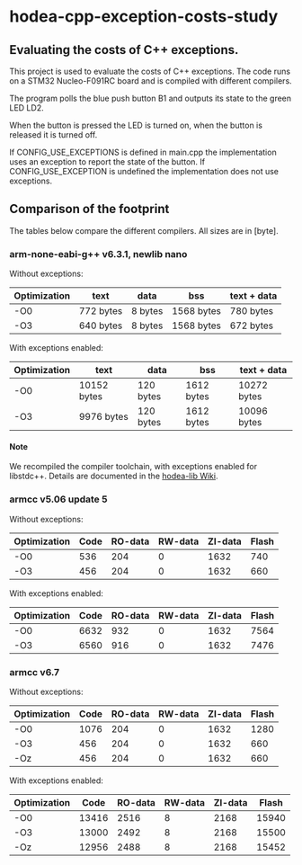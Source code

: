 # hodea-cpp-exception-costs-study

## Evaluating the costs of C++ exceptions.

This project is used to evaluate the costs of C++ exceptions. The code runs
on a STM32 Nucleo-F091RC board and is compiled with different compilers.

The program polls the blue push button B1 and outputs its state to the
green LED LD2.

When the button is pressed the LED is turned on, when the button is
released it is turned off.

If CONFIG_USE_EXCEPTIONS is defined in main.cpp the implementation uses
an exception to report the state of the button. If CONFIG_USE_EXCEPTION
is undefined the implementation does not use exceptions.

## Comparison of the footprint

The tables below compare the different compilers. All sizes are in [byte].

### arm-none-eabi-g++ v6.3.1, newlib nano

Without exceptions:

| Optimization | text      | data    | bss        | text + data |
|--------------|-----------|---------|------------|-------------|
|-O0           | 772 bytes | 8 bytes | 1568 bytes | 780 bytes   |
|-O3           | 640 bytes | 8 bytes | 1568 bytes | 672 bytes   |


With exceptions enabled:

| Optimization | text        | data      | bss        | text + data |
|--------------|-------------|-----------|------------|-------------|
|-O0           | 10152 bytes | 120 bytes | 1612 bytes | 10272 bytes |
|-O3           |  9976 bytes | 120 bytes | 1612 bytes | 10096 bytes |

#### Note

We recompiled the compiler toolchain, with exceptions enabled for
libstdc++. Details are documented in the
[hodea-lib Wiki](https://github.com/hodea/hodea-lib/wiki/GNU-Arm-Embedded-Toolchain).

### armcc v5.06 update 5

Without exceptions:

| Optimization | Code | RO-data | RW-data | ZI-data | Flash |
|--------------|------|---------|---------|---------|-------|
|-O0           | 536  | 204     | 0       | 1632    | 740   |
|-O3           | 456  | 204     | 0       | 1632    | 660   |


With exceptions enabled:

| Optimization | Code       | RO-data | RW-data | ZI-data | Flash |
|--------------|------------|---------|-------- |---------|-------|
|-O0           | 6632       | 932     | 0       | 1632    | 7564  |
|-O3           | 6560       | 916     | 0       | 1632    | 7476  |

### armcc v6.7

Without exceptions:

| Optimization | Code  | RO-data | RW-data | ZI-data | Flash |
|--------------|-------|---------|---------|---------|-------|
|-O0           | 1076  | 204     | 0       | 1632    | 1280  |
|-O3           | 456   | 204     | 0       | 1632    | 660   |
|-Oz           | 456   | 204     | 0       | 1632    | 660   |

With exceptions enabled:

| Optimization | Code       | RO-data | RW-data | ZI-data | Flash |
|--------------|------------|---------|-------- |---------|-------|
|-O0           | 13416      | 2516    | 8       | 2168    | 15940 |
|-O3           | 13000      | 2492    | 8       | 2168    | 15500 |
|-Oz           | 12956      | 2488    | 8       | 2168    | 15452 |

